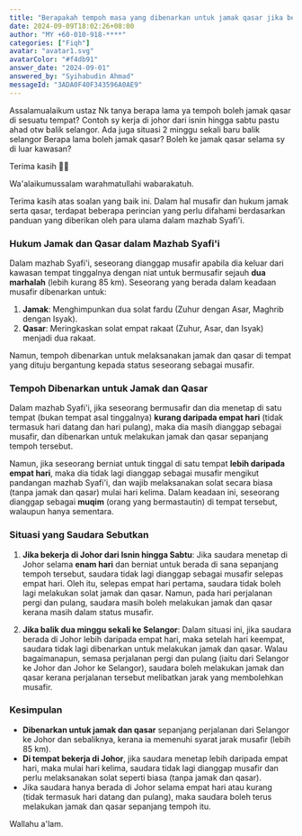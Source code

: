 ```yaml
---
title: "Berapakah tempoh masa yang dibenarkan untuk jamak qasar jika bekerja jauh dari rumah dan pulang hanya seminggu sekali?"
date: 2024-09-09T18:02:26+08:00
author: "MY +60-010-918-****"
categories: ["Fiqh"]
avatar: "avatar1.svg"
avatarColor: "#f4db91"
answer_date: "2024-09-01"
answered_by: "Syihabudin Ahmad"
messageId: "3ADA0F40F343596A0AE9"
---
```


Assalamualaikum ustaz
Nk tanya berapa lama ya tempoh boleh jamak qasar di sesuatu tempat?
Contoh sy kerja di johor  dari isnin hingga sabtu pastu ahad otw balik selangor. Ada juga situasi 2 minggu sekali baru balik selangor
Berapa lama boleh jamak qasar? 
Boleh ke jamak qasar selama sy di luar kawasan?

Terima kasih 🙏🏻

<!--more-->

Wa'alaikumussalam warahmatullahi wabarakatuh.

Terima kasih atas soalan yang baik ini. Dalam hal musafir dan hukum jamak serta qasar, terdapat beberapa perincian yang perlu difahami berdasarkan panduan yang diberikan oleh para ulama dalam mazhab Syafi'i.

### Hukum Jamak dan Qasar dalam Mazhab Syafi'i

Dalam mazhab Syafi'i, seseorang dianggap musafir apabila dia keluar dari kawasan tempat tinggalnya dengan niat untuk bermusafir sejauh **dua marhalah** (lebih kurang 85 km). Seseorang yang berada dalam keadaan musafir dibenarkan untuk:

1. **Jamak**: Menghimpunkan dua solat fardu (Zuhur dengan Asar, Maghrib dengan Isyak).
2. **Qasar**: Meringkaskan solat empat rakaat (Zuhur, Asar, dan Isyak) menjadi dua rakaat.

Namun, tempoh dibenarkan untuk melaksanakan jamak dan qasar di tempat yang dituju bergantung kepada status seseorang sebagai musafir.

### Tempoh Dibenarkan untuk Jamak dan Qasar

Dalam mazhab Syafi'i, jika seseorang bermusafir dan dia menetap di satu tempat (bukan tempat asal tinggalnya) **kurang daripada empat hari** (tidak termasuk hari datang dan hari pulang), maka dia masih dianggap sebagai musafir, dan dibenarkan untuk melakukan jamak dan qasar sepanjang tempoh tersebut.

Namun, jika seseorang berniat untuk tinggal di satu tempat **lebih daripada empat hari**, maka dia tidak lagi dianggap sebagai musafir mengikut pandangan mazhab Syafi'i, dan wajib melaksanakan solat secara biasa (tanpa jamak dan qasar) mulai hari kelima. Dalam keadaan ini, seseorang dianggap sebagai **muqim** (orang yang bermastautin) di tempat tersebut, walaupun hanya sementara.

### Situasi yang Saudara Sebutkan

1. **Jika bekerja di Johor dari Isnin hingga Sabtu**: Jika saudara menetap di Johor selama **enam hari** dan berniat untuk berada di sana sepanjang tempoh tersebut, saudara tidak lagi dianggap sebagai musafir selepas empat hari. Oleh itu, selepas empat hari pertama, saudara tidak boleh lagi melakukan solat jamak dan qasar. Namun, pada hari perjalanan pergi dan pulang, saudara masih boleh melakukan jamak dan qasar kerana masih dalam status musafir.

2. **Jika balik dua minggu sekali ke Selangor**: Dalam situasi ini, jika saudara berada di Johor lebih daripada empat hari, maka setelah hari keempat, saudara tidak lagi dibenarkan untuk melakukan jamak dan qasar. Walau bagaimanapun, semasa perjalanan pergi dan pulang (iaitu dari Selangor ke Johor dan Johor ke Selangor), saudara boleh melakukan jamak dan qasar kerana perjalanan tersebut melibatkan jarak yang membolehkan musafir.

### Kesimpulan

- **Dibenarkan untuk jamak dan qasar** sepanjang perjalanan dari Selangor ke Johor dan sebaliknya, kerana ia memenuhi syarat jarak musafir (lebih 85 km).
- **Di tempat bekerja di Johor**, jika saudara menetap lebih daripada empat hari, maka mulai hari kelima, saudara tidak lagi dianggap musafir dan perlu melaksanakan solat seperti biasa (tanpa jamak dan qasar).
- Jika saudara hanya berada di Johor selama empat hari atau kurang (tidak termasuk hari datang dan pulang), maka saudara boleh terus melakukan jamak dan qasar sepanjang tempoh itu.

Wallahu a'lam.
